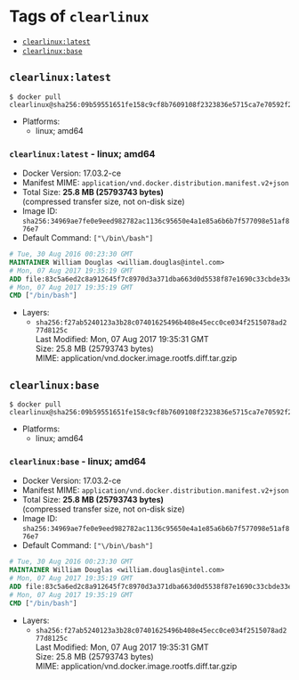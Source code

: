 <!-- THIS FILE IS GENERATED VIA './update-remote.sh' -->

# Tags of `clearlinux`

-	[`clearlinux:latest`](#clearlinuxlatest)
-	[`clearlinux:base`](#clearlinuxbase)

## `clearlinux:latest`

```console
$ docker pull clearlinux@sha256:09b59551651fe158c9cf8b7609108f2323836e5715ca7e70592f2fddfd0b5a0a
```

-	Platforms:
	-	linux; amd64

### `clearlinux:latest` - linux; amd64

-	Docker Version: 17.03.2-ce
-	Manifest MIME: `application/vnd.docker.distribution.manifest.v2+json`
-	Total Size: **25.8 MB (25793743 bytes)**  
	(compressed transfer size, not on-disk size)
-	Image ID: `sha256:34969ae7fe0e9eed982782ac1136c95650e4a1e85a6b6b7f577098e51af876e7`
-	Default Command: `["\/bin\/bash"]`

```dockerfile
# Tue, 30 Aug 2016 00:23:30 GMT
MAINTAINER William Douglas <william.douglas@intel.com>
# Mon, 07 Aug 2017 19:35:19 GMT
ADD file:83c5a6ed2c8a912645f7c8970d3a371dba663d0d5538f87e1690c33cbde33e65 in / 
# Mon, 07 Aug 2017 19:35:19 GMT
CMD ["/bin/bash"]
```

-	Layers:
	-	`sha256:f27ab5240123a3b28c07401625496b408e45ecc0ce034f2515078ad277d8125c`  
		Last Modified: Mon, 07 Aug 2017 19:35:31 GMT  
		Size: 25.8 MB (25793743 bytes)  
		MIME: application/vnd.docker.image.rootfs.diff.tar.gzip

## `clearlinux:base`

```console
$ docker pull clearlinux@sha256:09b59551651fe158c9cf8b7609108f2323836e5715ca7e70592f2fddfd0b5a0a
```

-	Platforms:
	-	linux; amd64

### `clearlinux:base` - linux; amd64

-	Docker Version: 17.03.2-ce
-	Manifest MIME: `application/vnd.docker.distribution.manifest.v2+json`
-	Total Size: **25.8 MB (25793743 bytes)**  
	(compressed transfer size, not on-disk size)
-	Image ID: `sha256:34969ae7fe0e9eed982782ac1136c95650e4a1e85a6b6b7f577098e51af876e7`
-	Default Command: `["\/bin\/bash"]`

```dockerfile
# Tue, 30 Aug 2016 00:23:30 GMT
MAINTAINER William Douglas <william.douglas@intel.com>
# Mon, 07 Aug 2017 19:35:19 GMT
ADD file:83c5a6ed2c8a912645f7c8970d3a371dba663d0d5538f87e1690c33cbde33e65 in / 
# Mon, 07 Aug 2017 19:35:19 GMT
CMD ["/bin/bash"]
```

-	Layers:
	-	`sha256:f27ab5240123a3b28c07401625496b408e45ecc0ce034f2515078ad277d8125c`  
		Last Modified: Mon, 07 Aug 2017 19:35:31 GMT  
		Size: 25.8 MB (25793743 bytes)  
		MIME: application/vnd.docker.image.rootfs.diff.tar.gzip
